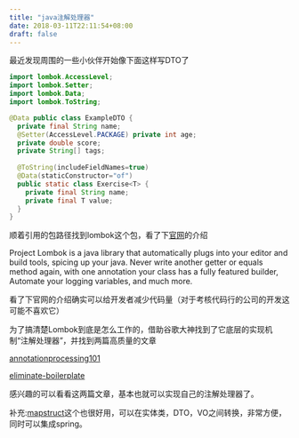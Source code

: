 ```yaml
---
title: "java注解处理器"
date: 2018-03-11T22:11:54+08:00
draft: false
---
```

最近发现周围的一些小伙伴开始像下面这样写DTO了
```java
import lombok.AccessLevel;
import lombok.Setter;
import lombok.Data;
import lombok.ToString;

@Data public class ExampleDTO {
  private final String name;
  @Setter(AccessLevel.PACKAGE) private int age;
  private double score;
  private String[] tags;
  
  @ToString(includeFieldNames=true)
  @Data(staticConstructor="of")
  public static class Exercise<T> {
    private final String name;
    private final T value;
  }
}
```
顺着引用的包路径找到lombok这个包，看了下[官网](https://projectlombok.org/)的介绍

Project Lombok is a java library that automatically plugs into your editor and build tools, spicing up your java.
Never write another getter or equals method again, with one annotation your class has a fully featured builder, Automate your logging variables, and much more.

看了下官网的介绍确实可以给开发者减少代码量（对于考核代码行的公司的开发这可能不喜欢它）

为了搞清楚Lombok到底是怎么工作的，借助谷歌大神找到了它底层的实现机制“注解处理器”，并找到两篇高质量的文章

[annotationprocessing101](http://hannesdorfmann.com/annotation-processing/annotationprocessing101)

[eliminate-boilerplate](https://academy.realm.io/posts/360andev-ryan-harter-eliminate-boilerplate/)

感兴趣的可以看看这两篇文章，基本也就可以实现自己的注解处理器了。

补充:[mapstruct](http://mapstruct.org/)这个也很好用，可以在实体类，DTO，VO之间转换，非常方便，同时可以集成spring。






